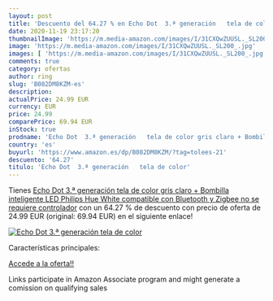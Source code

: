 ```yaml
---
layout: post
title: 'Descuento del 64.27 % en Echo Dot  3.ª generación   tela de color'
date: 2020-11-19 23:17:20
thumbnailImage: 'https://m.media-amazon.com/images/I/31CXQwZUUSL._SL200_.jpg'
image: 'https://m.media-amazon.com/images/I/31CXQwZUUSL._SL200_.jpg'
images: [ 'https://m.media-amazon.com/images/I/31CXQwZUUSL._SL200_.jpg' ]
comments: true
category: ofertas
author: ring
slug: 'B082DM8KZM-es'
description:
actualPrice: 24.99 EUR
currency: EUR
price: 24.99
comparePrice: 69.94 EUR
inStock: true
prodname: 'Echo Dot  3.ª generación   tela de color gris claro + Bombilla inteligente LED Philips Hue White  compatible con Bluetooth y Zigbee  no se requiere controlador'
country: 'es'
buyurl: 'https://www.amazon.es/dp/B082DM8KZM/?tag=tolees-21'
descuento: '64.27'
titulo: 'Echo Dot  3.ª generación   tela de color'
---
```


Tienes [Echo Dot  3.ª generación   tela de color gris claro + Bombilla inteligente LED Philips Hue White  compatible con Bluetooth y Zigbee  no se requiere controlador](https://www.amazon.es/dp/B082DM8KZM/?tag=tolees-21) con un 64.27 % de descuento con precio de oferta de 24.99 EUR (original: 69.94 EUR) en el siguiente enlace!

[![Echo Dot  3.ª generación   tela de color](https://m.media-amazon.com/images/I/31CXQwZUUSL._SL200_.jpg)](https://www.amazon.es/dp/B082DM8KZM/?tag=tolees-21)

Características principales:


[Accede a la oferta!!](https://www.amazon.es/dp/B082DM8KZM/?tag=tolees-21)

Links participate in Amazon Associate program and might generate a comission on qualifying sales


